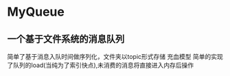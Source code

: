 # MyQueue
## 一个基于文件系统的消息队列
  简单了基于消息入队时间做序列化，文件夹以topic形式存储
  充血模型
  简单的实现了队列的load(当纯为了索引快点),未消费的消息将直接进入内存后操作
